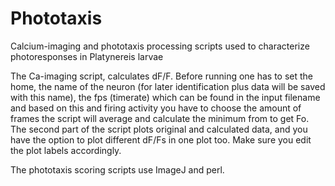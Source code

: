 # Phototaxis
Calcium-imaging and phototaxis processing scripts used to characterize photoresponses in Platynereis larvae

The Ca-imaging script, calculates dF/F. Before running one has to set the home, the name of the neuron (for later identification plus data will be saved with this name), the fps (timerate) which can be found in the input filename and based on this and firing activity you have to choose the amount of frames the script will average and calculate the minimum from to get Fo. The second part of the script plots original and calculated data, and you have the option to plot different dF/Fs in one plot too. Make sure you edit the plot labels accordingly.

The phototaxis scoring scripts use ImageJ and perl.
